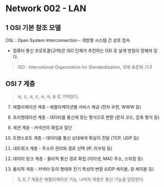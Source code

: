 # Network 002 - LAN

## 1 OSI 기본 참조 모델

OSL : Open System Interconnection - 개방형 시스템 간 상호 접속

* 컴퓨터 통신 프로토콜(규약)은 ISO 단체가 추진하는 OSI 로 설계 방침이 정해져 있다.

> ISO : International Organization for Standardization, 국제 표준화 기구



## OSI 7 계층

> `애`, `프`, `세`, `트`, `네`, `데`, `물`  로 기억한다.

7) 애플리케이션 계층 - 애플리케이션별 서비스 제공 (전자 우편, WWW 등)

6) 프리젠테이션 계층 - 데이터를 통신에 맞는 형식으로 변환 (문자 코드, 압축 형식 등)

5) 세션 계층 - 커넥션의 확립과 절단

4) 트랜스포트 계층 - 데이터를 통신 상대에게 확실히 전달 (TCP, UDP 등)

3) 네트워크 계층 - 주소의 관리와 경로 선택 (IP, 라우팅 등)

2) 데이터 링크 계층 - 물리적 통신 경로 확립 (이더넷, MAC 주소, 스위칭 등)

1) 물리적 계층 - 커넥터 등의 형태와 전기 특성의 변환 (UDP 케이블, 광 케이블 등)

> 5, 6, 7 계층은 애플리케이션 기능, 나머지 계층은 통신 기능을 담당한다.



